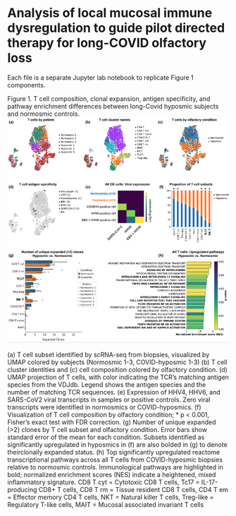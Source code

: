 # Analysis of local mucosal immune dysregulation to guide pilot directed therapy for long-COVID olfactory loss

Each file is a separate Jupyter lab notebook to replicate Figure 1 components. 

Figure 1. T cell composition, clonal expansion, antigen specificity, and pathway enrichment differences between long-Covid hyposmic subjects and normosmic controls.
![Figure 1](images/Figure1.png)

(a) T cell subset identified by scRNA-seq from biopsies, visualized by UMAP colored by subjects
(Normosmic 1-3, COVID-hyposmic 1-3)
(b) T cell cluster identities and (c) cell composition colored by olfactory condition. 
(d) UMAP projection of T cells, with color indicating the TCR’s matching antigen species from the VDJdb. Legend shows the antigen species and the number of matching TCR sequences. 
(e) Expression of HHV4, HHV6, and SARS-CoV2 viral transcripts in samples or positive controls. Zero viral transcripts were identified in normosmics or COVID-hyposmics.
(f) Visualization of T cell composition by olfactory condition; * p < 0.001, Fisher’s exact test with FDR correction. 
(g) Number of unique expanded (>2) clones by T cell subset and olfactory condition. Error bars show standard error of the mean for each condition. Subsets identified as significantly upregulated in hyposmics in (f) are also bolded in (g) to denote theirclonally expanded status. 
(h) Top significantly upregulated reactome transcriptional pathways across all T cells from COVID-hyposmic biopsies relative to normosmic controls. Immunological pathways are highlighted in bold; normalized enrichment scores (NES) indicate a heightened, mixed inflammatory signature. CD8 T cyt = Cytotoxic CD8 T cells, Tc17 = IL-17-producing CD8+ T cells, CD8 T rm = Tissue resident CD8 T cells, CD4 T em = Effector memory CD4 T cells, NKT = Natural killer T cells, Treg-like = Regulatory T-like cells, MAIT = Mucosal associated invariant T cells

